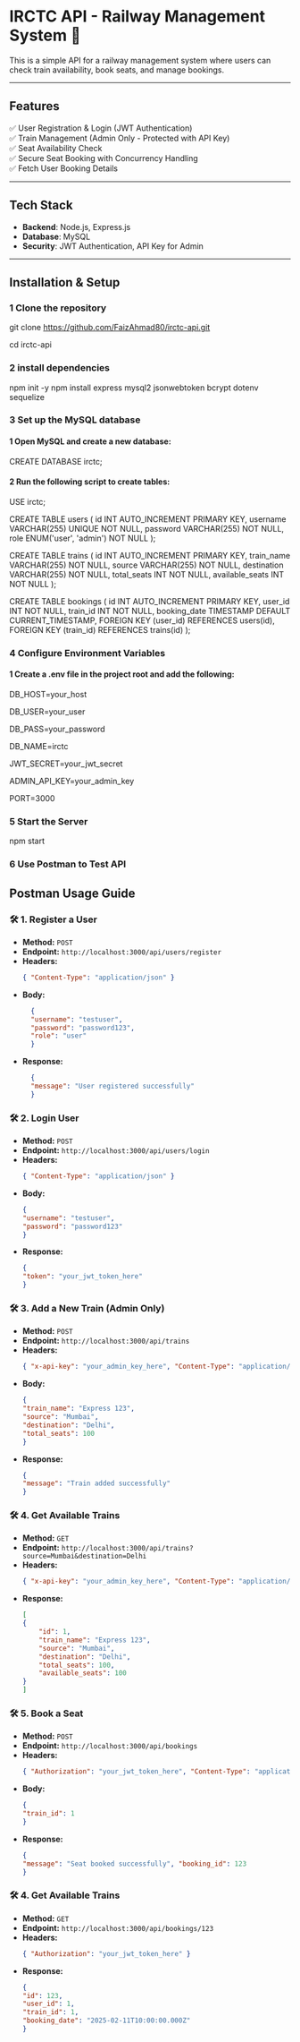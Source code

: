 # IRCTC API - Railway Management System 🚆

This is a simple API for a railway management system where users can check train availability, book seats, and manage bookings.

---

## **Features**
✅ User Registration & Login (JWT Authentication)  
✅ Train Management (Admin Only - Protected with API Key)  
✅ Seat Availability Check  
✅ Secure Seat Booking with Concurrency Handling  
✅ Fetch User Booking Details  

---

## **Tech Stack**
- **Backend**: Node.js, Express.js  
- **Database**: MySQL  
- **Security**: JWT Authentication, API Key for Admin  

---

## **Installation & Setup**

### **1️ Clone the repository**
<!-- ```sh -->
git clone https://github.com/FaizAhmad80/irctc-api.git

cd irctc-api

### **2 install dependencies**

npm init -y
npm install express mysql2 jsonwebtoken bcrypt dotenv sequelize

### **3 Set up the MySQL database**

#### **1 Open MySQL and create a new database:**
CREATE DATABASE irctc;

#### **2 Run the following script to create tables:**
USE irctc;

CREATE TABLE users (
    id INT AUTO_INCREMENT PRIMARY KEY,
    username VARCHAR(255) UNIQUE NOT NULL,
    password VARCHAR(255) NOT NULL,
    role ENUM('user', 'admin') NOT NULL
);

CREATE TABLE trains (
    id INT AUTO_INCREMENT PRIMARY KEY,
    train_name VARCHAR(255) NOT NULL,
    source VARCHAR(255) NOT NULL,
    destination VARCHAR(255) NOT NULL,
    total_seats INT NOT NULL,
    available_seats INT NOT NULL
);

CREATE TABLE bookings (
    id INT AUTO_INCREMENT PRIMARY KEY,
    user_id INT NOT NULL,
    train_id INT NOT NULL,
    booking_date TIMESTAMP DEFAULT CURRENT_TIMESTAMP,
    FOREIGN KEY (user_id) REFERENCES users(id),
    FOREIGN KEY (train_id) REFERENCES trains(id)
);

### **4 Configure Environment Variables**

#### **1 Create a .env file in the project root and add the following:**
DB_HOST=your_host 

DB_USER=your_user 

DB_PASS=your_password 

DB_NAME=irctc 

JWT_SECRET=your_jwt_secret 

ADMIN_API_KEY=your_admin_key 

PORT=3000

### **5 Start the Server**

npm start

### **6 Use Postman to Test API**


## **Postman Usage Guide**

### 🛠️ **1. Register a User**
- **Method:** `POST`
- **Endpoint:** `http://localhost:3000/api/users/register`
- **Headers:**
  ```json
  { "Content-Type": "application/json" }
- **Body:**
  ```json
    {
    "username": "testuser",
    "password": "password123",
    "role": "user"
    }
- **Response:**
  ```json
    {
    "message": "User registered successfully"
    }

### 🛠️ **2. Login User**
- **Method:** `POST`
- **Endpoint:** `http://localhost:3000/api/users/login`
- **Headers:**
  ```json
  { "Content-Type": "application/json" }
- **Body:**
    ```json
    {
    "username": "testuser",
    "password": "password123"
    }
- **Response:**
    ```json
    {
    "token": "your_jwt_token_here"
    }

### 🛠️ **3. Add a New Train (Admin Only)**
- **Method:** `POST`
- **Endpoint:** `http://localhost:3000/api/trains`
- **Headers:**
  ```json
  { "x-api-key": "your_admin_key_here", "Content-Type": "application/json" }
- **Body:**
    ```json
    {
    "train_name": "Express 123",
    "source": "Mumbai",
    "destination": "Delhi",
    "total_seats": 100
    }
- **Response:**
    ```json
    {
    "message": "Train added successfully"
    }

### 🛠️ **4. Get Available Trains**
- **Method:** `GET`
- **Endpoint:** `http://localhost:3000/api/trains?source=Mumbai&destination=Delhi`
- **Headers:**
  ```json
  { "x-api-key": "your_admin_key_here", "Content-Type": "application/json" }
- **Response:**
    ```json
    [
    {
        "id": 1,
        "train_name": "Express 123",
        "source": "Mumbai",
        "destination": "Delhi",
        "total_seats": 100,
        "available_seats": 100
    }
    ]

### 🛠️ **5. Book a Seat**
- **Method:** `POST`
- **Endpoint:** `http://localhost:3000/api/bookings`
- **Headers:**
  ```json
  { "Authorization": "your_jwt_token_here", "Content-Type": "application/json"}
- **Body:**
    ```json
    {
    "train_id": 1
    }
- **Response:**
    ```json
    {
    "message": "Seat booked successfully", "booking_id": 123
    }

### 🛠️ **4. Get Available Trains**
- **Method:** `GET`
- **Endpoint:** `http://localhost:3000/api/bookings/123`
- **Headers:**
  ```json
  { "Authorization": "your_jwt_token_here" }
- **Response:**
    ```json
    {
    "id": 123,
    "user_id": 1,
    "train_id": 1,
    "booking_date": "2025-02-11T10:00:00.000Z"
    }
